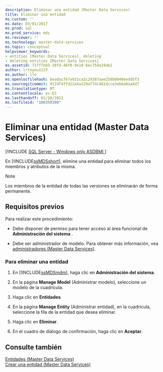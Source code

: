 ```yaml
---
description: Eliminar una entidad (Master Data Services)
title: Eliminar una entidad
ms.custom: ''
ms.date: 03/01/2017
ms.prod: sql
ms.prod_service: mds
ms.reviewer: ''
ms.technology: master-data-services
ms.topic: conceptual
helpviewer_keywords:
- entities [Master Data Services], deleting
- deleting entities [Master Data Services]
ms.assetid: 71fffb03-38fd-46f0-9e10-6ec75da19ab2
author: lrtoyou1223
ms.author: lle
ms.openlocfilehash: beadacf67a921ca2c29287aae258b0940eedd5f3
ms.sourcegitcommit: 917df4ffd22e4a229af7dc481dcce3ebba0aa4d7
ms.translationtype: MT
ms.contentlocale: es-ES
ms.lasthandoff: 02/10/2021
ms.locfileid: "100350300"
---
```

# <a name="delete-an-entity-master-data-services"></a>Eliminar una entidad (Master Data Services)

[!INCLUDE [SQL Server - Windows only ASDBMI  ](../includes/applies-to-version/sql-windows-only-asdbmi.md)]

  En [!INCLUDE[ssMDSshort](../includes/ssmdsshort-md.md)], elimine una entidad para eliminar todos los miembros y atributos de la misma.  
  
> [!NOTE]  
>  Los miembros de la entidad de todas las versiones se eliminarán de forma permanente.  
  
## <a name="prerequisites"></a>Requisitos previos  
 Para realizar este procedimiento:  
  
-   Debe disponer de permiso para tener acceso al área funcional de **Administración del sistema** .  
  
-   Debe ser administrador de modelo. Para obtener más información, vea [administradores &#40;Master Data Services&#41;](../master-data-services/administrators-master-data-services.md).  
  
### <a name="to-delete-an-entity"></a>Para eliminar una entidad  
  
1.  En [!INCLUDE[ssMDSmdm](../includes/ssmdsmdm-md.md)], haga clic en **Administración del sistema**.  
  
2.  En la página **Manage Model** (Administrar modelo), seleccione un modelo de la cuadrícula.  
  
3.  Haga clic en **Entidades**.  
  
4.  En la página **Manage Entity** (Administrar entidad), en la cuadrícula, seleccione la fila de la entidad que desea eliminar.  
  
5.  Haga clic en **Eliminar**.  
  
6.  En el cuadro de diálogo de confirmación, haga clic en **Aceptar**.  
  
## <a name="see-also"></a>Consulte también  
 [Entidades &#40;Master Data Services&#41;](../master-data-services/entities-master-data-services.md)   
 [Crear una entidad &#40;Master Data Services&#41;](../master-data-services/create-an-entity-master-data-services.md)  
  
  

